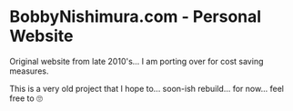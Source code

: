 # BobbyNishimura.com - Personal Website

Original website from late 2010's... I am porting over for cost saving measures.

This is a very old project that I hope to... soon-ish rebuild...  for now... feel free to 🙄
